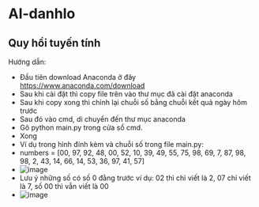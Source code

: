 # AI-danhlo
Quy hồi tuyến tính
---------
Hướng dẫn:
- Đầu tiên download Anaconda ở đây https://www.anaconda.com/download
- Sau khi cài đặt thì copy file trên vào thư mục đã cài đặt anaconda
- Sau khi copy xong thì chỉnh lại chuỗi số bằng chuỗi kết quả ngày hôm trước
- Sau đó vào cmd, di chuyển đến thư mục anaconda
- Gõ python main.py trong cửa sổ cmd.
- Xong
- Ví dụ trong hình đính kèm và chuỗi số trong file main.py:
- numbers = [00, 97, 92, 48, 00, 52, 10, 39, 49, 55, 75, 98, 69, 7, 87, 98, 98, 2, 43, 14, 66, 14, 53, 36, 97, 41, 57]
- ![image](https://github.com/huyremy/AI-danhlo/assets/2125897/2759f222-1179-4f02-8dea-d1040c0a285e)
- Lưu ý những số có số 0 đằng trước ví dụ: 02 thì chỉ viết là 2, 07 chỉ viết là 7, số 00 thì vẫn viết là 00
- ![image](https://github.com/huyremy/AI-danhlo/assets/2125897/a205c3c9-9e87-405a-ae03-a8b37e284475)


